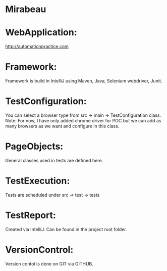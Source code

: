 # Mirabeau

# WebApplication:
http://automationpractice.com  

# Framework:
Framework is build in IntelliJ using Maven, Java, Selenium webdriver, Junit.

# TestConfiguration: 
You can select a browser type from src -> main -> TestConfiguration class.
Note: For now, I have only added chrome driver for POC but we can add as many browsers as we want and configure in this class.

# PageObjects: 
General classes used in tests are defined here.

# TestExecution: 
Tests are scheduled under src -> test -> tests

# TestReport: 
Created via IntelliJ. Can be found in the project root folder.

# VersionControl:
Version contol is done on GIT via GITHUB.
